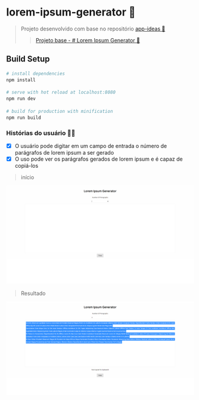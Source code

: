 # lorem-ipsum-generator 🎈

> Projeto desenvolvido com base no repositório [app-ideas 📖](https://github.com/florinpop17/app-ideas)
> > [Projeto base - # Lorem Ipsum Generator 📖](https://github.com/florinpop17/app-ideas/blob/master/Projects/1-Beginner/Lorem-Ipsum-Generator.md)

## Build Setup

``` bash
# install dependencies
npm install

# serve with hot reload at localhost:8080
npm run dev

# build for production with minification
npm run build
```


### Histórias do usuário 🐱‍🏍

 - [x] O usuário pode digitar em um campo de entrada o número de parágrafos de lorem ipsum a ser gerado
 - [x] O uso pode ver os parágrafos gerados de lorem ipsum e é capaz de copiá-los

> início

![Home](https://github.com/bruno-ralmeida/lorem-ipsum-generator/blob/main/image-project/home.png?raw=true)

> Resultado

![Result](https://github.com/bruno-ralmeida/lorem-ipsum-generator/blob/main/image-project/result.png?raw=true)
